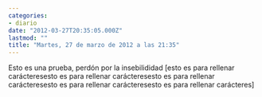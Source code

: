 ```yaml
---
categories:
- diario
date: "2012-03-27T20:35:05.000Z"
lastmod: ""
title: "Martes, 27 de marzo de 2012 a las 21:35"
---
```


Esto es una prueba, perdón por la insebilididad [esto es para rellenar carácteresesto es para rellenar carácteresesto es para rellenar carácteresesto es para rellenar carácteresesto es para rellenar carácteres]